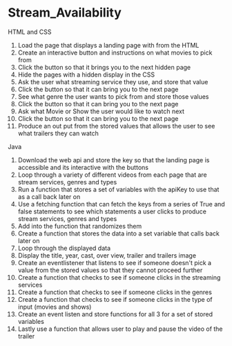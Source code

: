 # Stream_Availability

HTML and CSS

1. Load the page that displays a landing page with from the HTML
2. Create an interactive button and instructions on what movies to pick from
3. Click the button so that it brings you to the next hidden page
4. Hide the pages with a hidden display in the CSS
5. Ask the user what streaming service they use, and store that value
6. Click the button so that it can bring you to the next page
7. See what genre the user wants to pick from and store those values
8. Click the button so that it can bring you to the next page
9. Ask what Movie or Show the user would like to watch next
10. Click the button so that it can bring you to the next page
11. Produce an out put from the stored values that allows the user to see what trailers they can watch 

Java

1. Download the web api and store the key so that the landing page is accessible and its interactive with the buttons
2. Loop through a variety of different videos from each page that are stream services, genres and types
3. Run a function that stores a set of variables with the apiKey to use that as a call back later on 
4. Use a fetching function that can fetch the keys from a series of True and false statements to see which statements a user clicks to produce stream services, genres and types
5. Add into the function that randomizes them 
6. Create a function that stores the data into a set variable that calls back later on
7. Loop through the displayed data 
8. Display the title, year, cast, over view, trailer and trailers image
9. Create an eventlistener that listens to see if someone doesn't pick a value from the stored values so that they cannot proceed further
10. Create a function that checks to see if someone clicks in the streaming services
11. Create a function that checks to see if someone clicks in the genres
12. Create a function that checks to see if someone clicks in the type of input (movies and shows)
13. Create an event listen and store functions for all 3 for a set of stored variables
14. Lastly  use a function that allows user to play and pause the video of the trailer
